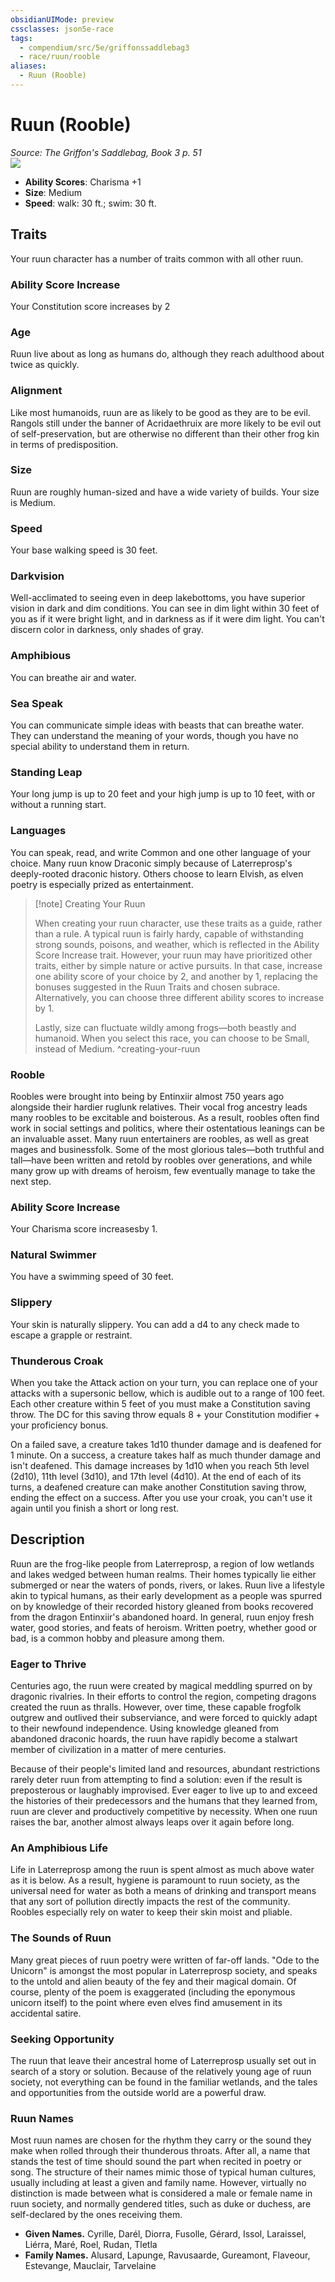 ```yaml
---
obsidianUIMode: preview
cssclasses: json5e-race
tags:
  - compendium/src/5e/griffonssaddlebag3
  - race/ruun/rooble
aliases:
  - Ruun (Rooble)
---
```

# Ruun (Rooble)
*Source: The Griffon's Saddlebag, Book 3 p. 51*  
![](https://raw.githubusercontent.com/TheGiddyLimit/homebrew-img/main/img/GriffonsSaddlebag3/Ruun-Rooble.webp#right)  

- **Ability Scores**: Charisma +1
- **Size**: Medium
- **Speed**: walk: 30 ft.; swim: 30 ft.

## Traits

Your ruun character has a number of traits common with all other ruun.

### Ability Score Increase

Your Constitution score increases by 2

### Age

Ruun live about as long as humans do, although they reach adulthood about twice as quickly.

### Alignment

Like most humanoids, ruun are as likely to be good as they are to be evil. Rangols still under the banner of Acridaethruix are more likely to be evil out of self-preservation, but are otherwise no different than their other frog kin in terms of predisposition.

### Size

Ruun are roughly human-sized and have a wide variety of builds. Your size is Medium.

### Speed

Your base walking speed is 30 feet.

### Darkvision

Well-acclimated to seeing even in deep lakebottoms, you have superior vision in dark and dim conditions. You can see in dim light within 30 feet of you as if it were bright light, and in darkness as if it were dim light. You can't discern color in darkness, only shades of gray.

### Amphibious

You can breathe air and water.

### Sea Speak

You can communicate simple ideas with beasts that can breathe water. They can understand the meaning of your words, though you have no special ability to understand them in return.

### Standing Leap

Your long jump is up to 20 feet and your high jump is up to 10 feet, with or without a running start.

### Languages

You can speak, read, and write Common and one other language of your choice. Many ruun know Draconic simply because of Laterreprosp's deeply-rooted draconic history. Others choose to learn Elvish, as elven poetry is especially prized as entertainment.

> [!note] Creating Your Ruun
> 
> When creating your ruun character, use these traits as a guide, rather than a rule. A typical ruun is fairly hardy, capable of withstanding strong sounds, poisons, and weather, which is reflected in the Ability Score Increase trait. However, your ruun may have prioritized other traits, either by simple nature or active pursuits. In that case, increase one ability score of your choice by 2, and another by 1, replacing the bonuses suggested in the Ruun Traits and chosen subrace. Alternatively, you can choose three different ability scores to increase by 1.
> 
> Lastly, size can fluctuate wildly among frogs—both beastly and humanoid. When you select this race, you can choose to be Small, instead of Medium.
^creating-your-ruun

### Rooble

Roobles were brought into being by Entinxiir almost 750 years ago alongside their hardier ruglunk relatives. Their vocal frog ancestry leads many roobles to be excitable and boisterous. As a result, roobles often find work in social settings and politics, where their ostentatious leanings can be an invaluable asset. Many ruun entertainers are roobles, as well as great mages and businessfolk. Some of the most glorious tales—both truthful and tall—have been written and retold by roobles over generations, and while many grow up with dreams of heroism, few eventually manage to take the next step.

### Ability Score Increase

Your Charisma score increasesby 1.

### Natural Swimmer

You have a swimming speed of 30 feet.

### Slippery

Your skin is naturally slippery. You can add a d4 to any check made to escape a grapple or restraint.

### Thunderous Croak

When you take the Attack action on your turn, you can replace one of your attacks with a supersonic bellow, which is audible out to a range of 100 feet. Each other creature within 5 feet of you must make a Constitution saving throw. The DC for this saving throw equals 8 + your Constitution modifier + your proficiency bonus.

On a failed save, a creature takes 1d10 thunder damage and is deafened for 1 minute. On a success, a creature takes half as much thunder damage and isn't deafened. This damage increases by 1d10 when you reach 5th level (2d10), 11th level (3d10), and 17th level (4d10). At the end of each of its turns, a deafened creature can make another Constitution saving throw, ending the effect on a success. After you use your croak, you can't use it again until you finish a short or long rest.

## Description

Ruun are the frog-like people from Laterreprosp, a region of low wetlands and lakes wedged between human realms. Their homes typically lie either submerged or near the waters of ponds, rivers, or lakes. Ruun live a lifestyle akin to typical humans, as their early development as a people was spurred on by knowledge of their recorded history gleaned from books recovered from the dragon Entinxiir's abandoned hoard. In general, ruun enjoy fresh water, good stories, and feats of heroism. Written poetry, whether good or bad, is a common hobby and pleasure among them.

### Eager to Thrive

Centuries ago, the ruun were created by magical meddling spurred on by dragonic rivalries. In their efforts to control the region, competing dragons created the ruun as thralls. However, over time, these capable frogfolk outgrew and outlived their subserviance, and were forced to quickly adapt to their newfound independence. Using knowledge gleaned from abandoned draconic hoards, the ruun have rapidly become a stalwart member of civilization in a matter of mere centuries.

Because of their people's limited land and resources, abundant restrictions rarely deter ruun from attempting to find a solution:  even if the result is preposterous or laughably improvised. Ever eager to live up to and exceed the histories of their predecessors and the humans that they learned from, ruun are clever and productively competitive by necessity. When one ruun raises the bar, another almost always leaps over it again before long.

### An Amphibious Life

Life in Laterreprosp among the ruun is spent almost as much above water as it is below. As a result, hygiene is paramount to ruun society, as the universal need for water as both a means of drinking and transport means that any sort of pollution directly impacts the rest of the community. Roobles especially rely on water to keep their skin moist and pliable.

### The Sounds of Ruun

Many great pieces of ruun poetry were written of far-off lands. "Ode to the Unicorn" is amongst the most popular in Laterreprosp society, and speaks to the untold and alien beauty of the fey and their magical domain. Of course, plenty of the poem is exaggerated (including the eponymous unicorn itself) to the point where even elves find amusement in its accidental satire.

### Seeking Opportunity

The ruun that leave their ancestral home of Laterreprosp usually set out in search of a story or solution. Because of the relatively young age of ruun society, not everything can be found in the familiar wetlands, and the tales and opportunities from the outside world are a powerful draw.

### Ruun Names

Most ruun names are chosen for the rhythm they carry or the sound they make when rolled through their thunderous throats. After all, a name that stands the test of time should sound the part when recited in poetry or song. The structure of their names mimic those of typical human cultures, usually including at least a given and family name. However, virtually no distinction is made between what is considered a male or female name in ruun society, and normally gendered titles, such as duke or duchess, are self-declared by the ones receiving them. 

- **Given Names.** Cyrille, Darél, Diorra, Fusolle, Gérard, Issol, Laraissel, Liérra, Maré, Roel, Rudan, Tletla  
- **Family Names.** Alusard, Lapunge, Ravusaarde, Gureamont, Flaveour, Estevange, Mauclair, Tarvelaine
